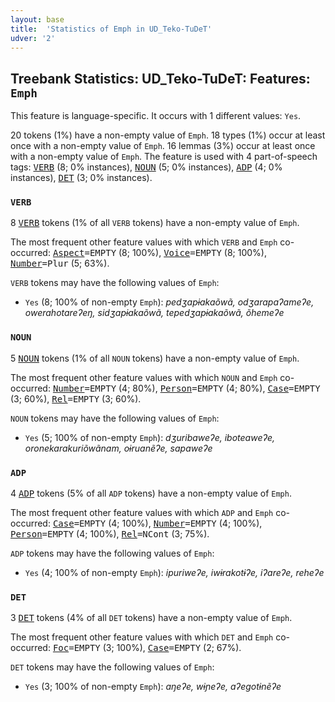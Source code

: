 ```yaml
---
layout: base
title:  'Statistics of Emph in UD_Teko-TuDeT'
udver: '2'
---
```


## Treebank Statistics: UD_Teko-TuDeT: Features: `Emph`

This feature is language-specific.
It occurs with 1 different values: `Yes`.

20 tokens (1%) have a non-empty value of `Emph`.
18 types (1%) occur at least once with a non-empty value of `Emph`.
16 lemmas (3%) occur at least once with a non-empty value of `Emph`.
The feature is used with 4 part-of-speech tags: <tt><a href="eme_tudet-pos-VERB.html">VERB</a></tt> (8; 0% instances), <tt><a href="eme_tudet-pos-NOUN.html">NOUN</a></tt> (5; 0% instances), <tt><a href="eme_tudet-pos-ADP.html">ADP</a></tt> (4; 0% instances), <tt><a href="eme_tudet-pos-DET.html">DET</a></tt> (3; 0% instances).

### `VERB`

8 <tt><a href="eme_tudet-pos-VERB.html">VERB</a></tt> tokens (1% of all `VERB` tokens) have a non-empty value of `Emph`.

The most frequent other feature values with which `VERB` and `Emph` co-occurred: <tt><a href="eme_tudet-feat-Aspect.html">Aspect</a></tt><tt>=EMPTY</tt> (8; 100%), <tt><a href="eme_tudet-feat-Voice.html">Voice</a></tt><tt>=EMPTY</tt> (8; 100%), <tt><a href="eme_tudet-feat-Number.html">Number</a></tt><tt>=Plur</tt> (5; 63%).

`VERB` tokens may have the following values of `Emph`:

* `Yes` (8; 100% of non-empty `Emph`): <em>pedʒapɨakaõwã, odʒarapaʔameʔe, owerahotareʔeŋ, sidʒapɨakaõwã, tepedʒapɨakaõwã, õhemeʔe</em>

### `NOUN`

5 <tt><a href="eme_tudet-pos-NOUN.html">NOUN</a></tt> tokens (1% of all `NOUN` tokens) have a non-empty value of `Emph`.

The most frequent other feature values with which `NOUN` and `Emph` co-occurred: <tt><a href="eme_tudet-feat-Number.html">Number</a></tt><tt>=EMPTY</tt> (4; 80%), <tt><a href="eme_tudet-feat-Person.html">Person</a></tt><tt>=EMPTY</tt> (4; 80%), <tt><a href="eme_tudet-feat-Case.html">Case</a></tt><tt>=EMPTY</tt> (3; 60%), <tt><a href="eme_tudet-feat-Rel.html">Rel</a></tt><tt>=EMPTY</tt> (3; 60%).

`NOUN` tokens may have the following values of `Emph`:

* `Yes` (5; 100% of non-empty `Emph`): <em>dʒuribaweʔe, iboteaweʔe, oronekarakuriõwãnam, oɨruanẽʔe, sapaweʔe</em>

### `ADP`

4 <tt><a href="eme_tudet-pos-ADP.html">ADP</a></tt> tokens (5% of all `ADP` tokens) have a non-empty value of `Emph`.

The most frequent other feature values with which `ADP` and `Emph` co-occurred: <tt><a href="eme_tudet-feat-Case.html">Case</a></tt><tt>=EMPTY</tt> (4; 100%), <tt><a href="eme_tudet-feat-Number.html">Number</a></tt><tt>=EMPTY</tt> (4; 100%), <tt><a href="eme_tudet-feat-Person.html">Person</a></tt><tt>=EMPTY</tt> (4; 100%), <tt><a href="eme_tudet-feat-Rel.html">Rel</a></tt><tt>=NCont</tt> (3; 75%).

`ADP` tokens may have the following values of `Emph`:

* `Yes` (4; 100% of non-empty `Emph`): <em>ipuriweʔe, iwɨrakotɨʔe, iʔareʔe, reheʔe</em>

### `DET`

3 <tt><a href="eme_tudet-pos-DET.html">DET</a></tt> tokens (4% of all `DET` tokens) have a non-empty value of `Emph`.

The most frequent other feature values with which `DET` and `Emph` co-occurred: <tt><a href="eme_tudet-feat-Foc.html">Foc</a></tt><tt>=EMPTY</tt> (3; 100%), <tt><a href="eme_tudet-feat-Case.html">Case</a></tt><tt>=EMPTY</tt> (2; 67%).

`DET` tokens may have the following values of `Emph`:

* `Yes` (3; 100% of non-empty `Emph`): <em>aŋeʔe, wɨɲeʔe, aʔegotɨnẽʔe</em>


